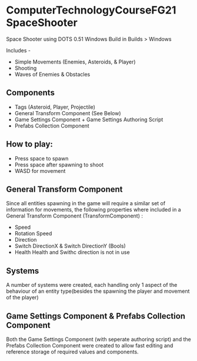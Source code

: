# ComputerTechnologyCourseFG21 SpaceShooter
Space Shooter using DOTS 0.51
Windows Build in Builds > Windows

Includes - 
- Simple Movements (Enemies, Asteroids, & Player) 
- Shooting 
- Waves of Enemies & Obstacles 


## Components 
- Tags (Asteroid, Player, Projectile)
- General Transform Component (See Below) 
- Game Settings Component + Game Settings Authoring Script 
- Prefabs Collection Component


## How to play: 
- Press space to spawn
- Press space after spawning to shoot
- WASD for movement 


## General Transform Component 
Since all entities spawning in the game will require a similar set of information for movements, the following properties where included in a General Transform Component (TransformComponent) : 
- Speed
- Rotation Speed 
- Direction 
- Switch DirectionX & Switch DirectionY (Bools) 
- Health
Health and Swithc direction is not in use

## Systems
A number of systems were created, each handling only 1 aspect of the behaviour of an entity type(besides the spawning the player and movement of the player)


## Game Settings Component & Prefabs Collection Component
Both the Game Settings Component (with seperate authoring script) and the Prefabs Collection Component were created to allow fast editing and reference storage of required values and components. 

